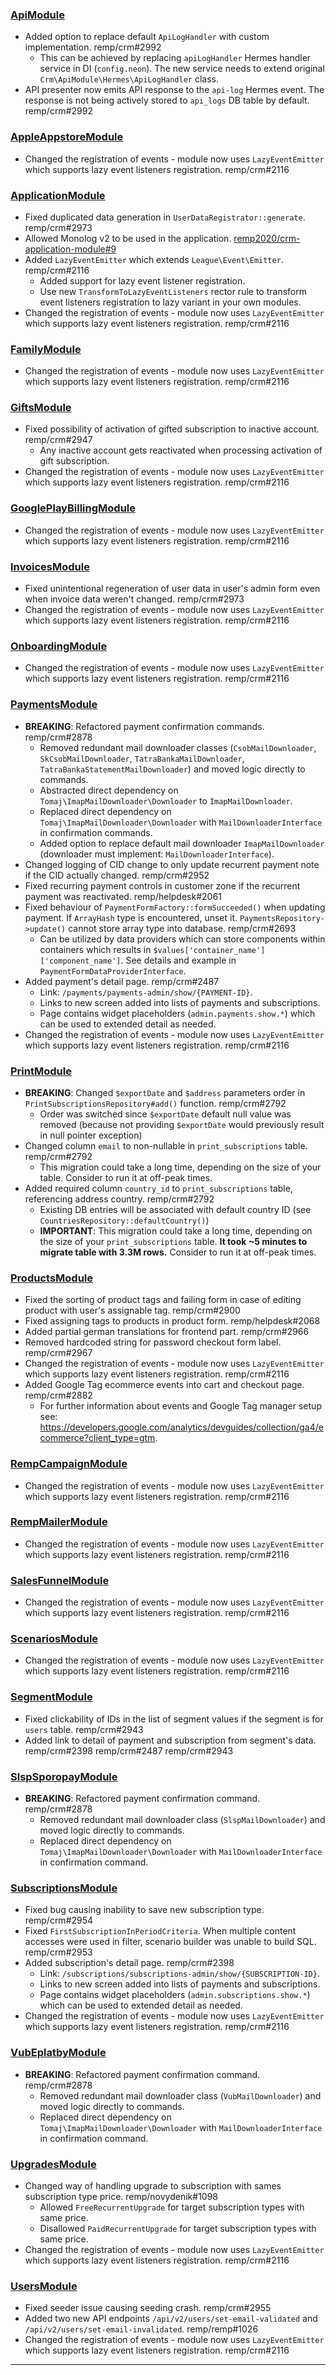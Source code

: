 ### [ApiModule]

- Added option to replace default `ApiLogHandler` with custom implementation. remp/crm#2992
  - This can be achieved by replacing `apiLogHandler` Hermes handler service in DI (`config.neon`). The new service needs to extend original `Crm\ApiModule\Hermes\ApiLogHandler` class.
- API presenter now emits API response to the `api-log` Hermes event. The response is not being actively stored to `api_logs` DB table by default. remp/crm#2992

### [AppleAppstoreModule]

- Changed the registration of events - module now uses `LazyEventEmitter` which supports lazy event listeners registration. remp/crm#2116

### [ApplicationModule]

- Fixed duplicated data generation in `UserDataRegistrator::generate`. remp/crm#2973
- Allowed Monolog v2 to be used in the application. [remp2020/crm-application-module#9](https://github.com/remp2020/crm-application-module/pull/9)
- Added `LazyEventEmitter` which extends `League\Event\Emitter`. remp/crm#2116
  - Added support for lazy event listener registration.
  - Use new `TransformToLazyEventListeners` rector rule to transform event listeners registration to lazy variant in your own modules.
- Changed the registration of events - module now uses `LazyEventEmitter` which supports lazy event listeners registration. remp/crm#2116

### [FamilyModule]

- Changed the registration of events - module now uses `LazyEventEmitter` which supports lazy event listeners registration. remp/crm#2116

### [GiftsModule]

- Fixed possibility of activation of gifted subscription to inactive account. remp/crm#2947
  - Any inactive account gets reactivated when processing activation of gift subscription.
- Changed the registration of events - module now uses `LazyEventEmitter` which supports lazy event listeners registration. remp/crm#2116

### [GooglePlayBillingModule]

- Changed the registration of events - module now uses `LazyEventEmitter` which supports lazy event listeners registration. remp/crm#2116

### [InvoicesModule]

- Fixed unintentional regeneration of user data in user's admin form even when invoice data weren't changed. remp/crm#2973
- Changed the registration of events - module now uses `LazyEventEmitter` which supports lazy event listeners registration. remp/crm#2116

### [OnboardingModule]

- Changed the registration of events - module now uses `LazyEventEmitter` which supports lazy event listeners registration. remp/crm#2116

### [PaymentsModule]

- **BREAKING**: Refactored payment confirmation commands. remp/crm#2878
  - Removed redundant mail downloader classes (`CsobMailDownloader`, `SkCsobMailDownloader`, `TatraBankaMailDownloader`, `TatraBankaStatementMailDownloader`) and moved logic directly to commands.
  - Abstracted direct dependency on `Tomaj\ImapMailDownloader\Downloader` to `ImapMailDownloader`.
  - Replaced direct dependency on `Tomaj\ImapMailDownloader\Downloader` with `MailDownloaderInterface` in confirmation commands.
  - Added option to replace default mail downloader `ImapMailDownloader` (downloader must implement: `MailDownloaderInterface`).
- Changed logging of CID change to only update recurrent payment note if the CID actually changed. remp/crm#2952
- Fixed recurring payment controls in customer zone if the recurrent payment was reactivated. remp/helpdesk#2061
- Fixed behaviour of `PaymentFormFactory::formSucceeded()` when updating payment. If `ArrayHash` type is encountered, unset it. `PaymentsRepository->update()` cannot store array type into database. remp/crm#2693
  - Can be utilized by data providers which can store components within containers which results in `$values['container_name']['component_name']`. See details and example in `PaymentFormDataProviderInterface`.
- Added payment's detail page. remp/crm#2487
  - Link: `/payments/payments-admin/show/{PAYMENT-ID}`.
  - Links to new screen added into lists of payments and subscriptions.
  - Page contains widget placeholders (`admin.payments.show.*`) which can be used to extended detail as needed.
- Changed the registration of events - module now uses `LazyEventEmitter` which supports lazy event listeners registration. remp/crm#2116

### [PrintModule]

- **BREAKING**: Changed `$exportDate` and `$address` parameters order in `PrintSubscriptionsRepository#add()` function. remp/crm#2792
  - Order was switched since `$exportDate` default null value was removed (because not providing `$exportDate` would previously result in null pointer exception)
- Changed column `email` to non-nullable in `print_subscriptions` table. remp/crm#2792
  - This migration could take a long time, depending on the size of your table. Consider to run it at off-peak times.
- Added required column `country_id` to `print_subscriptions` table, referencing address country. remp/crm#2792
  - Existing DB entries will be associated with default country ID (see `CountriesRepository::defaultCountry()`)
  - **IMPORTANT**: This migration could take a long time, depending on the size of your `print_subscriptions` table. **It took ~5 minutes to migrate table with 3.3M rows.** Consider to run it at off-peak times.

### [ProductsModule]

- Fixed the sorting of product tags and failing form in case of editing product with user's assignable tag. remp/crm#2900
- Fixed assigning tags to products in product form. remp/helpdesk#2068
- Added partial german translations for frontend part. remp/crm#2966
- Removed hardcoded string for password checkout form label. remp/crm#2967
- Changed the registration of events - module now uses `LazyEventEmitter` which supports lazy event listeners registration. remp/crm#2116
- Added Google Tag ecommerce events into cart and checkout page. remp/crm#2882
  - For further information about events and Google Tag manager setup see: https://developers.google.com/analytics/devguides/collection/ga4/ecommerce?client_type=gtm.

### [RempCampaignModule]

- Changed the registration of events - module now uses `LazyEventEmitter` which supports lazy event listeners registration. remp/crm#2116

### [RempMailerModule]

- Changed the registration of events - module now uses `LazyEventEmitter` which supports lazy event listeners registration. remp/crm#2116

### [SalesFunnelModule]

- Changed the registration of events - module now uses `LazyEventEmitter` which supports lazy event listeners registration. remp/crm#2116

### [ScenariosModule]

- Changed the registration of events - module now uses `LazyEventEmitter` which supports lazy event listeners registration. remp/crm#2116

### [SegmentModule]

- Fixed clickability of IDs in the list of segment values if the segment is for `users` table. remp/crm#2943
- Added link to detail of payment and subscription from segment's data. remp/crm#2398 remp/crm#2487 remp/crm#2943

### [SlspSporopayModule]

- **BREAKING**: Refactored payment confirmation command. remp/crm#2878
  - Removed redundant mail downloader class (`SlspMailDownloader`) and moved logic directly to commands.
  - Replaced direct dependency on `Tomaj\ImapMailDownloader\Downloader` with `MailDownloaderInterface` in confirmation command.

### [SubscriptionsModule]

- Fixed bug causing inability to save new subscription type. remp/crm#2954
- Fixed `FirstSubscriptionInPeriodCriteria`. When multiple content accesses were used in filter, scenario builder was unable to build SQL. remp/crm#2953
- Added subscription's detail page. remp/crm#2398
  - Link: `/subscriptions/subscriptions-admin/show/{SUBSCRIPTION-ID}`.
  - Links to new screen added into lists of payments and subscriptions.
  - Page contains widget placeholders (`admin.subscriptions.show.*`) which can be used to extended detail as needed.
- Changed the registration of events - module now uses `LazyEventEmitter` which supports lazy event listeners registration. remp/crm#2116

### [VubEplatbyModule]

- **BREAKING**: Refactored payment confirmation command. remp/crm#2878
  - Removed redundant mail downloader class (`VubMailDownloader`) and moved logic directly to commands.
  - Replaced direct dependency on `Tomaj\ImapMailDownloader\Downloader` with `MailDownloaderInterface` in confirmation command.

### [UpgradesModule]

- Changed way of handling upgrade to subscription with sames subscription type price. remp/novydenik#1098
  - Allowed `FreeRecurrentUpgrade` for target subscription types with same price.
  - Disallowed `PaidRecurrentUpgrade` for target subscription types with same price.
- Changed the registration of events - module now uses `LazyEventEmitter` which supports lazy event listeners registration. remp/crm#2116

### [UsersModule]

- Fixed seeder issue causing seeding crash. remp/crm#2955
- Added two new API endpoints `/api/v2/users/set-email-validated` and `/api/v2/users/set-email-invalidated`. remp/remp#1026
- Changed the registration of events - module now uses `LazyEventEmitter` which supports lazy event listeners registration. remp/crm#2116

---

[AdminModule]: https://github.com/remp2020/crm-admin-module/
[ApiModule]: https://github.com/remp2020/crm-api-module/
[AppleAppstoreModule]: https://github.com/remp2020/crm-apple-appstore-module
[ApplicationModule]: https://github.com/remp2020/crm-application-module/
[ClvModule]: https://github.com/remp2020/crm-clv-module/
[CouponModule]: https://github.com/remp2020/crm-coupon-module/
[DashboardModule]: https://github.com/remp2020/crm-dashboard-module/
[FamilyModule]: https://github.com/remp2020/crm-family-module/
[GiftsModule]: https://github.com/remp2020/crm-gifts-module/
[GooglePlayBillingModule]: https://github.com/remp2020/crm-google-play-billing-module/
[GoPayModule]: https://github.com/remp2020/crm-gopay-module
[InvoicesModule]: https://github.com/remp2020/crm-invoices-module/
[IssuesModule]: https://github.com/remp2020/crm-issues-module/
[OnboardingModule]: https://github.com/remp2020/crm-onboarding-module/
[PaymentsModule]: https://github.com/remp2020/crm-payments-module/
[PrintModule]: https://github.com/remp2020/crm-print-module/
[PrivatBankarModule]: https://github.com/remp2020/crm-privatbankar-module/
[ProductsModule]: https://github.com/remp2020/crm-products-module/
[RempCampaignModule]: https://github.com/remp2020/crm-remp-campaign-module/
[RempMailerModule]: https://github.com/remp2020/crm-remp-mailer-module/
[RempPythiaModule]: https://github.com/remp2020/crm-remp-pythia-module/
[SalesFunnelModule]: https://github.com/remp2020/crm-salesfunnel-module/
[ScenariosModule]: https://github.com/remp2020/crm-scenarios-module/
[SegmentModule]: https://github.com/remp2020/crm-segment-module/
[SlspSporopayModule]: https://github.com/remp2020/crm-slsp-sporopay-module/
[StripeModule]: https://github.com/remp2020/crm-stripe-module/
[SubscriptionsModule]: https://github.com/remp2020/crm-subscriptions-module/
[UpgradesModule]: https://github.com/remp2020/crm-upgrades-module
[UsersModule]: https://github.com/remp2020/crm-users-module/
[VubEplatbyModule]: https://github.com/remp2020/crm-vub-eplatby-module/
[WordpressModule]: https://github.com/remp2020/crm-wordpress-module/
[WalletPayModule]: https://github.com/remp2020/crm-wallet-pay-module/
